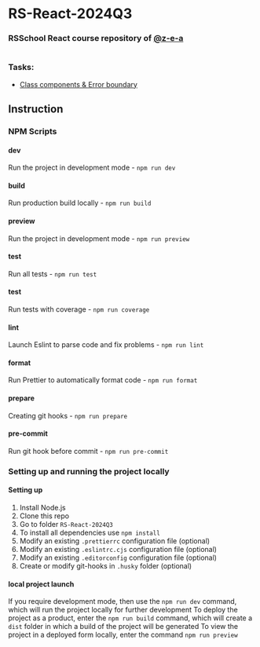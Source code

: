 # RS-React-2024Q3

### RSSchool React course repository of [@z-e-a](https://z-e-a.github.io/rsschool-cv/)

#

### Tasks:

- [Class components & Error boundary](https://github.com/rolling-scopes-school/tasks/blob/master/react/modules/tasks/class-components.md "https://github.com/rolling-scopes-school/tasks/blob/master/react/modules/tasks/class-components.md")


## Instruction

### NPM Scripts

#### dev

Run the project in development mode - `npm run dev`

#### build

Run production build locally - `npm run build`

#### preview

Run the project in development mode - `npm run preview`

#### test

Run all tests - `npm run test`

#### test

Run tests with coverage - `npm run coverage`

#### lint

Launch Eslint to parse code and fix problems - `npm run lint`

#### format

Run Prettier to automatically format code - `npm run format`

#### prepare

Creating git hooks - `npm run prepare`

#### pre-commit

Run git hook before commit - `npm run pre-commit`

### Setting up and running the project locally

#### Setting up

1. Install Node.js
2. Clone this repo
3. Go to folder `RS-React-2024Q3`
4. To install all dependencies use `npm install`
5. Modify an existing `.prettierrc` configuration file (optional)
6. Modify an existing `.eslintrc.cjs` configuration file (optional)
7. Modify an existing `.editorconfig` configuration file (optional)
8. Create or modify git-hooks in `.husky` folder (optional)

#### local project launch

If you require development mode, then use the `npm run dev` command, which will run the project locally for further development
To deploy the project as a product, enter the `npm run build` command, which will create a `dist` folder in which a build of the project will be generated
To view the project in a deployed form locally, enter the command `npm run preview`
